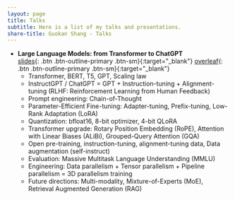 ```yaml
---
layout: page
title: Talks
subtitle: Here is a list of my talks and presentations.
share-title: Guokan Shang - Talks
---
```


- **Large Language Models: from Transformer to ChatGPT**   
  [slides](slides_Large_Language_Models_from_Transformer_to_ChatGPT.pdf){: .btn .btn-outline-primary .btn-sm}{:target="_blank"}
  [overleaf](https://www.overleaf.com/read/rvwwvvwmxvyc){: .btn .btn-outline-primary .btn-sm}{:target="_blank"}
  - Transformer, BERT, T5, GPT, Scaling law
  - InstructGPT / ChatGPT = GPT + Instruction-tuning + Alignment-tuning (RLHF: Reinforcement Learning from Human Feedback)
  - Prompt engineering: Chain-of-Thought
  - Parameter-Efficient Fine-tuning: Adapter-tuning, Prefix-tuning, Low-Rank Adaptation (LoRA)  
  - Quantization: bfloat16, 8-bit optimizer, 4-bit QLoRA
  - Transformer upgrade: Rotary Position Embedding (RoPE), Attention with Linear Biases (ALiBi), Grouped-Query Attention (GQA)
  - Open pre-training, instruction-tuning, alignment-tuning data, Data augmentation (self-instruct)
  - Evaluation: Massive Multitask Language Understanding (MMLU)
  - Engineering: Data parallelism + Tensor parallelism + Pipeline parallelism = 3D parallelism training
  - Future directions: Multi-modality, Mixture-of-Experts (MoE), Retrieval Augmented Generation (RAG)
 
